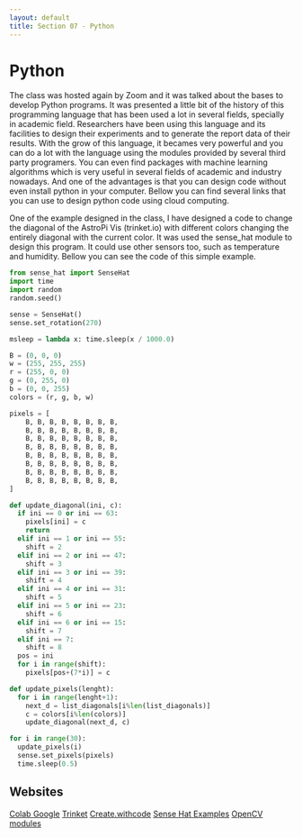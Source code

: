 ```yaml
---
layout: default
title: Section 07 - Python
---
```


# Python

The class was hosted again by Zoom and it was talked about the bases to develop Python programs.
It was presented a little bit of the history of this programming language that has been used a lot in several fields, specially in academic field.
Researchers have been using this language and its facilities to design their experiments and to generate the report data of their results.
With the grow of this language, it becames very powerful and you can do a lot with the language using the modules provided by several third party programers.
You can even find packages with machine learning algorithms which is very useful in several fields of academic and industry nowadays.
And one of the advantages is that you can design code without even install python in your computer.
Bellow you can find several links that you can use to design python code using cloud computing.

One of the example designed in the class, I have designed a code to change the diagonal of the AstroPi Vis (trinket.io) with different colors changing the entirely diagonal with the current color.
It was used the sense_hat module to design this program.
It could use other sensors too, such as temperature and humidity.
Bellow you can see the code of this simple example.

```python
from sense_hat import SenseHat
import time
import random
random.seed()

sense = SenseHat()
sense.set_rotation(270)

msleep = lambda x: time.sleep(x / 1000.0)

B = (0, 0, 0)
w = (255, 255, 255)
r = (255, 0, 0)
g = (0, 255, 0)
b = (0, 0, 255)
colors = (r, g, b, w)

pixels = [
    B, B, B, B, B, B, B, B,
    B, B, B, B, B, B, B, B,
    B, B, B, B, B, B, B, B,
    B, B, B, B, B, B, B, B,
    B, B, B, B, B, B, B, B,
    B, B, B, B, B, B, B, B,
    B, B, B, B, B, B, B, B,
    B, B, B, B, B, B, B, B,
]

def update_diagonal(ini, c):
  if ini == 0 or ini == 63:
    pixels[ini] = c
    return
  elif ini == 1 or ini == 55:
    shift = 2
  elif ini == 2 or ini == 47:
    shift = 3
  elif ini == 3 or ini == 39:
    shift = 4
  elif ini == 4 or ini == 31:
    shift = 5
  elif ini == 5 or ini == 23:
    shift = 6
  elif ini == 6 or ini == 15:
    shift = 7
  elif ini == 7:
    shift = 8
  pos = ini
  for i in range(shift):
    pixels[pos+(7*i)] = c

def update_pixels(lenght):
  for i in range(lenght+1):
    next_d = list_diagonals[i%len(list_diagonals)]
    c = colors[i%len(colors)]
    update_diagonal(next_d, c)

for i in range(30):
  update_pixels(i)
  sense.set_pixels(pixels)
  time.sleep(0.5)
```

## Websites

[Colab Google](https://colab.research.google.com/)
[Trinket](https://trinket.io/)
[Create.withcode](https://create.withcode.uk/)
[Sense Hat Examples](https://github.com/astro-pi/python-sense-hat/blob/master/examples/README.md)
[OpenCV modules](https://docs.opencv.org/master/)